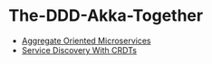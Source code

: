 # The-DDD-Akka-Together

- [Aggregate Oriented Microservices](https://medium.com/@unmeshvjoshi/aggregate-oriented-microservices-d314eb04f2b1)
- [Service Discovery With CRDTs](https://medium.com/@unmeshvjoshi/service-discovery-with-crdts-fb02bb48cfff)
